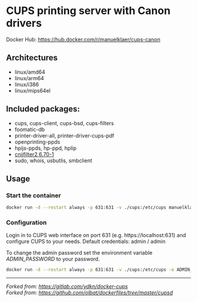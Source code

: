 # CUPS printing server with Canon drivers

Docker Hub: https://hub.docker.com/r/manuelklaer/cups-canon

## Architectures
- linux/amd64
- linux/arm64
- linux/i386
- linux/mips64el

## Included packages:
- cups, cups-client, cups-bsd, cups-filters
- foomatic-db
- printer-driver-all, printer-driver-cups-pdf
- openprinting-ppds
- hpijs-ppds, hp-ppd, hplip
- [cnijfilter2 6.70-1](https://asia.canon/en/support/0101213513)
- sudo, whois, usbutlis, smbclient

## Usage
### Start the container

```bash
docker run -d --restart always -p 631:631 -v ./cups:/etc/cups manuelklaer/cups-canon:latest
```

### Configuration

Login in to CUPS web interface on port 631 (e.g. https://localhost:631) and configure CUPS to your needs.
Default credentials: admin / admin

To change the admin password set the environment variable _ADMIN_PASSWORD_ to your password.

```bash
docker run -d --restart always -p 631:631 -v ./cups:/etc/cups -e ADMIN_PASSWORD=mySecretPassword manuelklaer/cups-canon:latest
```

---

_Forked from: https://gitlab.com/ydkn/docker-cups_ <br>
_Forked from: https://github.com/olbat/dockerfiles/tree/master/cupsd_
